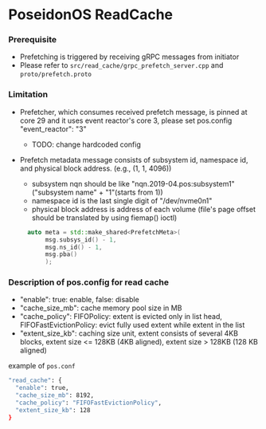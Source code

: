 # PoseidonOS ReadCache

### Prerequisite
- Prefetching is triggered by receiving gRPC messages from initiator
- Please refer to `src/read_cache/grpc_prefetch_server.cpp` and `proto/prefetch.proto`

### Limitation
- Prefetcher, which consumes received prefetch message, is pinned at core 29 and it uses event reactor's core 3, please set pos.config "event_reactor": "3"
  - TODO: change hardcoded config

- Prefetch metadata message consists of subsystem id, namespace id, and physical block address. (e.g., (1, 1, 4096))
  - subsystem nqn should be like "nqn.2019-04.pos:subsystem1" ("subsystem name" + "1"(starts from 1))
  - namespace id is the last single digit of "/dev/nvme0n1"
  - physical block address is address of each volume (file's page offset should be translated by using fiemap() ioctl)
  ```cpp
    auto meta = std::make_shared<PrefetchMeta>(
         msg.subsys_id() - 1,
         msg.ns_id() - 1,
         msg.pba()
         );
  ```
  
### Description of pos.config for read cache
- "enable": true: enable, false: disable
- "cache_size_mb": cache memory pool size in MB
- "cache_policy": FIFOPolicy: extent is evicted only in list head, FIFOFastEvictionPolicy: evict fully used extent while extent in the list
- "extent_size_kb": caching size unit, extent consists of several 4KB blocks, extent size <= 128KB (4KB aligned), extent size > 128KB (128 KB aligned)

example of `pos.conf`
```sh
"read_cache": {
  "enable": true,
  "cache_size_mb": 8192,
  "cache_policy": "FIFOFastEvictionPolicy",
  "extent_size_kb": 128
}
```
